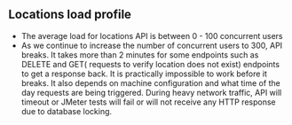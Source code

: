 Locations load profile
---------------------------------
* The average load for locations API is between 0 - 100 concurrent users
* As we continue to increase the number of concurrent users to 300, API breaks. It takes more than 2 minutes for some endpoints such as DELETE and GET( requests to verify location does not exist) endpoints to get a response back. It is practically impossible to work before it breaks. It also depends on machine configuration and what time of the day requests are being triggered. During heavy network traffic, API will timeout or JMeter tests will fail or will not receive any HTTP response due to database locking.